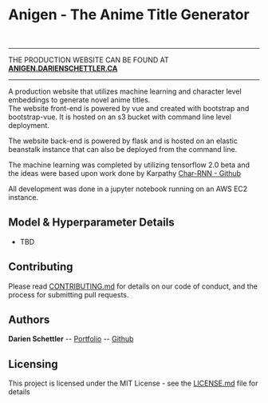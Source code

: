 # Anigen - The Anime Title Generator
<br>

---

THE PRODUCTION WEBSITE CAN BE FOUND AT <tab> [**ANIGEN.DARIENSCHETTLER.CA**](http://anigen.darienschettler.ca)

---

A production website that utilizes machine learning and character level embeddings to generate novel anime titles.<br>
The website front-end is powered by vue and created with bootstrap and bootstrap-vue. It is hosted on an s3 bucket with command line level deployment. <br>

The website back-end is powered by flask and is hosted on an elastic beanstalk instance that can also be deployed from the command line.<br>

The machine learning was completed by utilizing tensorflow 2.0 beta and the ideas were based upon work done by Karpathy [Char-RNN - Github](https://github.com/karpathy/char-rnn) <br>

All development was done in a jupyter notebook running on an AWS EC2 instance.<br>

## Model & Hyperparameter Details

  - TBD


## Contributing

Please read [CONTRIBUTING.md](CONTRIBUTING.md) for details on our code of conduct, and the process for submitting pull requests.

## Authors

**Darien Schettler** -- [Portfolio](http://darienschettler.ca/) -- [Github](https://github.com/darien-schettler)


## Licensing

This project is licensed under the MIT License - see the [LICENSE.md](LICENSE.md) file for details
